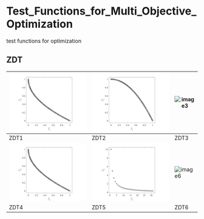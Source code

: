 # Test_Functions_for_Multi_Objective_Optimization
test functions for optimization
## ZDT
|![image1](image1/ZDT1_M2.svg)|![image2](image1/ZDT2_M2.svg)|![image3](image3/ZDT3_M2.svg)|
|---|---|---|
|ZDT1|ZDT2|ZDT3|
|![image4](image1/ZDT4_M2.svg)|![image5](image1/ZDT5_M2.svg)|![image6](image6/ZDT6_M2.svg)|
|ZDT4|ZDT5|ZDT6|
